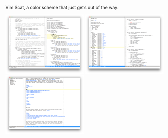 Vim Scat, a color scheme that just gets out of the way:

<!-- 150 x 50 -->
<img src="./docs/screenshot-01.png" style="width: 250px" />
<img src="./docs/screenshot-02.png" style="width: 250px" />
<img src="./docs/screenshot-03.png" style="width: 250px" />

